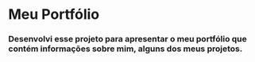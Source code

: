 # Meu Portfólio

### Desenvolvi esse projeto para apresentar o meu portfólio que contém informações sobre mim, alguns dos meus projetos.
